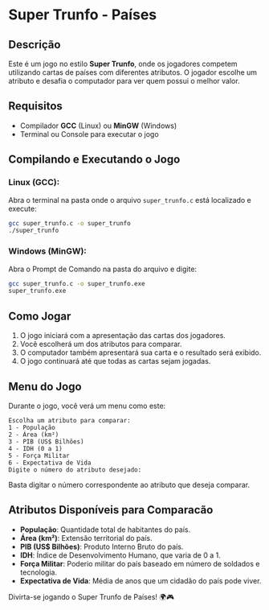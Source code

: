 # Super Trunfo - Países

## Descrição
Este é um jogo no estilo **Super Trunfo**, onde os jogadores competem utilizando cartas de países com diferentes atributos. O jogador escolhe um atributo e desafia o computador para ver quem possui o melhor valor.

## Requisitos
- Compilador **GCC** (Linux) ou **MinGW** (Windows)
- Terminal ou Console para executar o jogo

## Compilando e Executando o Jogo
### Linux (GCC):
Abra o terminal na pasta onde o arquivo `super_trunfo.c` está localizado e execute:
```sh
gcc super_trunfo.c -o super_trunfo
./super_trunfo
```

### Windows (MinGW):
Abra o Prompt de Comando na pasta do arquivo e digite:
```sh
gcc super_trunfo.c -o super_trunfo.exe
super_trunfo.exe
```

## Como Jogar
1. O jogo iniciará com a apresentação das cartas dos jogadores.
2. Você escolherá um dos atributos para comparar.
3. O computador também apresentará sua carta e o resultado será exibido.
4. O jogo continuará até que todas as cartas sejam jogadas.

## Menu do Jogo
Durante o jogo, você verá um menu como este:
```
Escolha um atributo para comparar:
1 - População
2 - Área (km²)
3 - PIB (US$ Bilhões)
4 - IDH (0 a 1)
5 - Força Militar
6 - Expectativa de Vida
Digite o número do atributo desejado:
```
Basta digitar o número correspondente ao atributo que deseja comparar.

## Atributos Disponíveis para Comparacão
- **População**: Quantidade total de habitantes do país.
- **Área (km²)**: Extensão territorial do país.
- **PIB (US$ Bilhões)**: Produto Interno Bruto do país.
- **IDH**: Índice de Desenvolvimento Humano, que varia de 0 a 1.
- **Força Militar**: Poderio militar do país baseado em número de soldados e tecnologia.
- **Expectativa de Vida**: Média de anos que um cidadão do país pode viver.

Divirta-se jogando o Super Trunfo de Países! 🌍🎮


